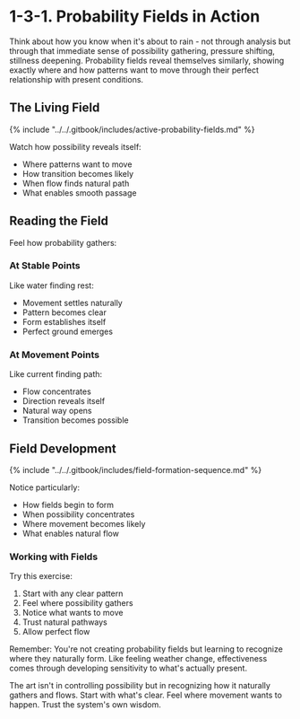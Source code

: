 # 1-3-1. Probability Fields in Action

Think about how you know when it's about to rain - not through analysis but through that immediate sense of possibility gathering, pressure shifting, stillness deepening. Probability fields reveal themselves similarly, showing exactly where and how patterns want to move through their perfect relationship with present conditions.

## The Living Field

{% include "../../.gitbook/includes/active-probability-fields.md" %}

Watch how possibility reveals itself:

* Where patterns want to move
* How transition becomes likely
* When flow finds natural path
* What enables smooth passage

## Reading the Field

Feel how probability gathers:

### At Stable Points

Like water finding rest:

* Movement settles naturally
* Pattern becomes clear
* Form establishes itself
* Perfect ground emerges

### At Movement Points

Like current finding path:

* Flow concentrates
* Direction reveals itself
* Natural way opens
* Transition becomes possible

## Field Development

{% include "../../.gitbook/includes/field-formation-sequence.md" %}

Notice particularly:

* How fields begin to form
* When possibility concentrates
* Where movement becomes likely
* What enables natural flow

### Working with Fields

Try this exercise:

1. Start with any clear pattern
2. Feel where possibility gathers
3. Notice what wants to move
4. Trust natural pathways
5. Allow perfect flow

Remember: You're not creating probability fields but learning to recognize where they naturally form. Like feeling weather change, effectiveness comes through developing sensitivity to what's actually present.

The art isn't in controlling possibility but in recognizing how it naturally gathers and flows. Start with what's clear. Feel where movement wants to happen. Trust the system's own wisdom.
